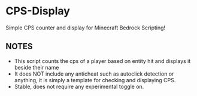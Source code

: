 # CPS-Display
Simple CPS counter and display for Minecraft Bedrock Scripting!

## NOTES
- This script counts the cps of a player based on entity hit and displays it beside their name
- It does NOT include any anticheat such as autoclick detection or anything, it is simply a template for checking and displaying CPS.
- Stable, does not require any experimental toggle on.
